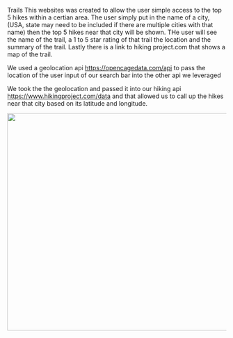  Trails
This websites was created to allow the user simple access to the top 5 hikes within a certian area. The user simply put in the name of a city, (USA, state may need to be included if there are multiple cities with that name) then the top 5 hikes near that city will be shown. THe user will see the name of the trail, a 1 to 5 star rating of that trail the location and the summary of the trail. Lastly there is a link to hiking project.com that shows a map of the trail.

We used a geolocation api https://opencagedata.com/api to pass the location of the user input of our search bar into the other api we leveraged

We took the the geolocation and passed it into our hiking api https://www.hikingproject.com/data and that allowed us to call up the hikes near that city based on its latitude and longitude.

<img src='/assets/Trails.png' width="700px" height="500px">

